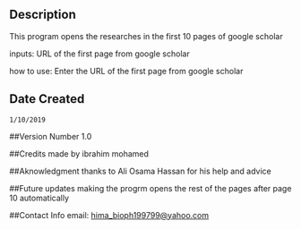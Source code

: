 ## Description
This program opens the researches in the first 10 pages of google scholar

inputs:
URL of the first page from google scholar

how to use:
Enter the URL of the first page from google scholar

## Date Created 
	1/10/2019




##Version Number
1.0




##Credits
made by ibrahim mohamed




##Aknowledgment
thanks to Ali Osama Hassan for his help and advice




##Future updates
making the progrm opens the rest of the pages after page 10 automatically




##Contact Info
email: hima_bioph199799@yahoo.com
